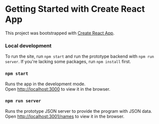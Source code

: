 # Getting Started with Create React App

This project was bootstrapped with [Create React App](https://github.com/facebook/create-react-app).

### Local development

To run the site, run `npm start` and run the prototype backend with `npm run server`. If you're lacking some packages, run `npm install` first.

### `npm start`

Runs the app in the development mode.\
Open [http://localhost:3000](http://localhost:3000) to view it in the browser.

### `npm run server`

Runs the prototype JSON server to provide the program with JSON data.
Open [http://localhost:3001/names](http://localhost:3001/names) to view it in the browser.